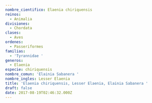 ```yaml
---
nombre_cientifico: Elaenia chiriquensis
reinos:
  - Animalia
divisiones:
  - Chordata
clases:
  - Aves
ordenes:
  - Passeriformes
familias:
  - 'Tyrannidae '
generos:
  - Elaenia
especie: chiriquensis
nombre_comun: 'Elainia Sabanera '
nombre_ingles: Lesser Elaenia
title: 'Elaenia chiriquensis, Lesser Elaenia, Elainia Sabanera '
draft: false
date: 2017-08-19T02:46:32.000Z
---
```


